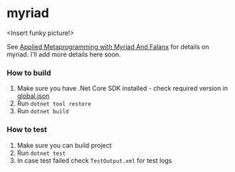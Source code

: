 # myriad

<Insert funky picture!>

See [Applied Metaprogramming with Myriad And Falanx](https://7sharp9.github.io/2019/04/24/2019-04-24-applied-metaprogramming-with-myriad/) for details on myriad.  I'll add more details here soon.


### How to build

1. Make sure you have .Net Core SDK installed - check required version in [global.json](global.json)
2. Run `dotnet tool restore`
3. Run `dotnet build`

### How to test

1. Make sure you can build project
2. Run `dotnet test`
3. In case test failed check `TestOutput.xml` for test logs
